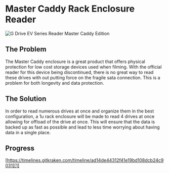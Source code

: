 # Master Caddy Rack Enclosure Reader
![G Drive EV Series Reader Master Caddy Edition][image-1]
## The Problem
The Master Caddy enclosure is a great product that offers physical protection for low cost storage devices used when filming. With the official reader for this device being discontinued, there is no great way to read these drives with out putting force on the fragile sata connection. This is a problem for both longevity and data protection. 

## The Solution
In order to read numerous drives at once and organize them in the best configuration, a 1u rack enclosure will be made to read 4 drives at once allowing for offload of the drive at once. This will ensure that the data is backed up as fast as possible and lead to less time worrying about having data in a single place. 

## Progress
[https://timelines.gitkraken.com/timeline/ad14de44312f41e19bd108dcb24c9031][1]

[1]:	https://timelines.gitkraken.com/timeline/ad14de44312f41e19bd108dcb24c9031

[image-1]:	https://i.ebayimg.com/images/g/VnoAAOSwa5dgZYWe/s-l640.jpg